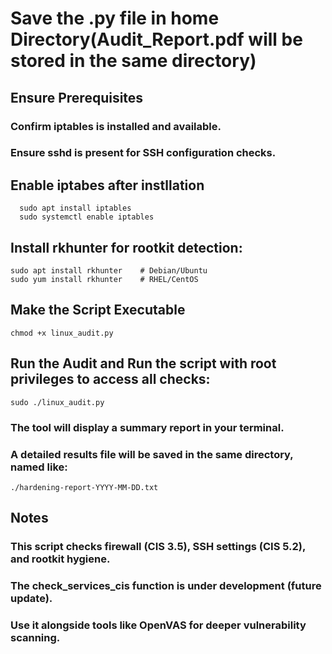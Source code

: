 # Save the .py file in home Directory(Audit_Report.pdf will be stored in the same directory) 

## Ensure Prerequisites
  ### Confirm iptables is installed and available.
  ### Ensure sshd is present for SSH configuration checks.

## Enable iptabes after instllation 
 ```
   sudo apt install iptables
   sudo systemctl enable iptables
 ```

## Install rkhunter for rootkit detection:
```
sudo apt install rkhunter    # Debian/Ubuntu
sudo yum install rkhunter    # RHEL/CentOS
```

## Make the Script Executable
```
chmod +x linux_audit.py
```

## Run the Audit and Run the script with root privileges to access all checks:
```
sudo ./linux_audit.py
```

  ### The tool will display a summary report in your terminal.

  ### A detailed results file will be saved in the same directory, named like:
    ./hardening-report-YYYY-MM-DD.txt
 
## Notes
  ### This script checks firewall (CIS 3.5), SSH settings (CIS 5.2), and rootkit hygiene.

  ### The check_services_cis function is under development (future update).

  ### Use it alongside tools like OpenVAS for deeper vulnerability scanning.
